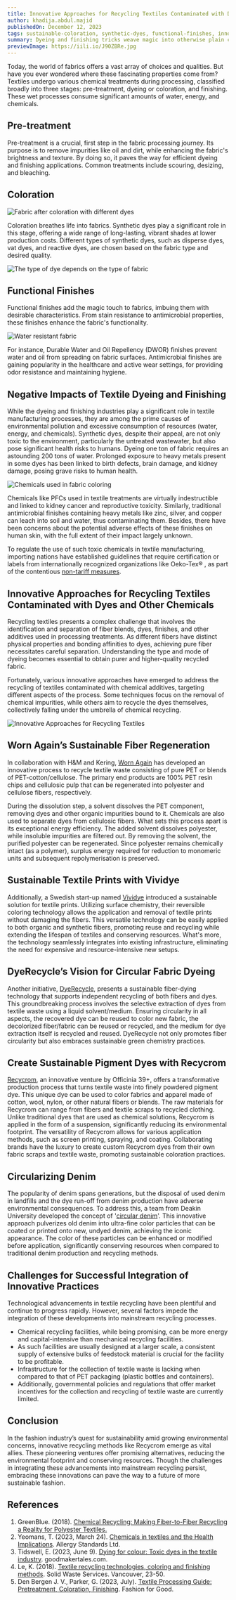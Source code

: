 ```yaml
---
title: Innovative Approaches for Recycling Textiles Contaminated with Dyes and Other Chemicals
author: khadija.abdul.majid
publishedOn: December 12, 2023
tags: sustainable-coloration, synthetic-dyes, functional-finishes, innovative-approaches
summary: Dyeing and finishing tricks weave magic into otherwise plain clothes. Their impact on the environment, however, is far from enchanting. Recycling clothes laden with sneaky chemicals is tedious at best (impossible at worst!).
previewImage: https://iili.io/J90ZBRe.jpg
---
```


Today, the world of fabrics offers a vast array of choices and qualities. But have you ever wondered where these fascinating properties come from? Textiles undergo various chemical treatments during processing, classified broadly into three stages: pre-treatment, dyeing or coloration, and finishing. These wet processes consume significant amounts of water, energy, and chemicals.

## Pre-treatment

Pre-treatment is a crucial, first step in the fabric processing journey. Its purpose is to remove impurities like oil and dirt, while enhancing the fabric's brightness and texture. By doing so, it paves the way for efficient dyeing and finishing applications. Common treatments include
scouring, desizing, and bleaching.

## Coloration

![Fabric after coloration with different dyes](https://iili.io/J90ZBRe.jpg)

Coloration breathes life into fabrics. Synthetic dyes play a significant role in this stage, offering a wide range of long-lasting, vibrant shades at lower production costs. Different types of synthetic dyes, such as disperse dyes, vat dyes, and reactive dyes, are chosen based on the fabric type and desired quality.

![The type of dye depends on the type of fabric](https://iili.io/J90t5B4.jpg)

## Functional Finishes

Functional finishes add the magic touch to fabrics, imbuing them with desirable characteristics. From stain resistance to antimicrobial properties, these finishes enhance the fabric's functionality.

![Water resistant fabric](https://iili.io/J90Dhts.jpg)

For instance, Durable Water and Oil Repellency (DWOR) finishes prevent water and oil from spreading on fabric surfaces. Antimicrobial finishes are gaining popularity in the healthcare and active wear settings, for providing odor resistance and maintaining hygiene.

## Negative Impacts of Textile Dyeing and Finishing

While the dyeing and finishing industries play a significant role in textile manufacturing processes, they are among the prime causes of environmental pollution and excessive consumption of resources (water, energy, and chemicals). Synthetic dyes, despite their appeal, are not only toxic to the environment, particularly the untreated wastewater, but also pose significant health risks to humans. Dyeing one ton of fabric
requires an astounding 200 tons of water. Prolonged exposure to heavy metals present in some dyes has been linked to birth defects, brain damage, and kidney damage, posing grave risks to human health.

![Chemicals used in fabric coloring](https://iili.io/J90DJF2.jpg)

Chemicals like PFCs used in textile treatments are virtually indestructible and linked to kidney cancer and reproductive toxicity. Similarly, traditional antimicrobial finishes containing heavy metals like zinc, silver, and copper can leach into soil and water, thus contaminating them.
Besides, there have been concerns about the potential adverse effects of these finishes on human skin, with the full extent of their impact largely unknown.

To regulate the use of such toxic chemicals in textile manufacturing, importing nations have established guidelines that require certification or labels from internationally recognized organizations like Oeko-Tex® , as part of the contentious [non-tariff measures](/blog/the-impact-of-free-trade-agreements-on-textile-production-regulations).

## Innovative Approaches for Recycling Textiles Contaminated with Dyes and Other Chemicals

Recycling textiles presents a complex challenge that involves the identification and separation of fiber blends, dyes, finishes, and other additives used in processing treatments. As different fibers have distinct physical properties and bonding affinities to dyes, achieving pure fiber necessitates careful separation. Understanding the type and mode of dyeing becomes essential to obtain purer and higher-quality recycled fabric.

Fortunately, various innovative approaches have emerged to address the recycling of textiles contaminated with chemical additives, targeting different aspects of the process. Some techniques focus on the removal of chemical impurities, while others aim to recycle the dyes themselves, collectively falling under the umbrella of chemical recycling.

![Innovative Approaches for Recycling Textiles](https://iili.io/J90buf4.jpg)

## Worn Again’s Sustainable Fiber Regeneration

In collaboration with H&M and Kering, [Worn Again](https://greenblueorg.s3.amazonaws.com/smm/wp-content/uploads/2017/10/Worn-Again.pdf) has developed an innovative process to recycle textile waste consisting of pure PET or blends of PET-cotton/cellulose. The primary end products are 100% PET resin chips and cellulosic pulp that can be regenerated into polyester and cellulose fibers, respectively.

During the dissolution step, a solvent dissolves the PET component, removing dyes and other organic impurities bound to it. Chemicals are also used to separate dyes from cellulosic fibers. What sets this process apart is its exceptional energy efficiency. The added solvent dissolves polyester, while insoluble impurities are filtered out. By removing the solvent, the purified polyester can be regenerated. Since polyester remains chemically intact (as a polymer), surplus energy required for reduction to monomeric units and subsequent repolymerisation is preserved.

## Sustainable Textile Prints with Vividye

Additionally, a Swedish start-up named [Vividye](https://www.vividye.com/technology) introduced a sustainable solution for textile prints. Utilizing surface chemistry, their reversible coloring technology allows the application and removal of textile prints without damaging the fibers. This versatile technology can be easily applied to both organic and synthetic fibers, promoting reuse and recycling while extending the lifespan of textiles and conserving resources. What's more, the technology seamlessly integrates into existing infrastructure, eliminating the need for expensive and resource-intensive new setups.

## DyeRecycle’s Vision for Circular Fabric Dyeing

Another initiative, [DyeRecycle](https://www.dyerecycle.com/), presents a sustainable fiber-dying technology that supports independent recycling of both fibers and dyes. This groundbreaking process involves the selective extraction of dyes from textile waste using a liquid solvent/medium. Ensuring circularity in all aspects, the recovered dye can be reused to color new fabric, the decolorized fiber/fabric can be reused or recycled, and the medium for dye extraction itself is recycled and reused. DyeRecycle not only promotes fiber circularity but also embraces sustainable green chemistry practices.

## Create Sustainable Pigment Dyes with Recycrom

[Recycrom](https://recycrom.com/), an innovative venture by Officinia 39+, offers a transformative production process that turns textile waste into finely powdered pigment dye. This unique dye can be used to color fabrics and apparel made of cotton, wool, nylon, or other natural fibers or blends. The raw materials for Recycrom can range from fibers and textile scraps to recycled clothing. Unlike traditional dyes that are used as chemical solutions, Recycrom is applied in the form of a suspension, significantly reducing its environmental footprint. The versatility of Recycrom allows for various application methods, such as screen printing, spraying, and coating. Collaborating brands have the luxury to create custom Recycrom dyes from their own fabric scraps and textile waste, promoting sustainable coloration practices.

## Circularizing Denim

The popularity of denim spans generations, but the disposal of used denim in landfills and the dye run-off from denim production have adverse environmental consequences. To address this, a team from Deakin University developed the concept of '[circular denim](https://www.deakin.edu.au/about-deakin/news-and-media-releases/articles/denim-goes-green-thanks-to-deakin-innovation)'. This innovative approach pulverizes old denim into ultra-fine color particles that can be coated or printed onto new, undyed denim, achieving the iconic appearance. The color of these particles can be enhanced or modified before application, significantly conserving resources when compared to traditional denim production and recycling methods.

## Challenges for Successful Integration of Innovative Practices

Technological advancements in textile recycling have been plentiful and continue to progress rapidly. However, several factors impede the integration of these developments into mainstream recycling processes.

-   Chemical recycling facilities, while being promising, can be more energy and capital-intensive than mechanical recycling facilities.
-   As such facilities are usually designed at a larger scale, a consistent supply of extensive bulks of feedstock material is crucial for the facility to be profitable.
-   Infrastructure for the collection of textile waste is lacking when compared to that of PET packaging (plastic bottles and containers).
-   Additionally, governmental policies and regulations that offer market incentives for the collection and recycling of textile waste are currently limited.

## Conclusion

In the fashion industry’s quest for sustainability amid growing environmental concerns, innovative recycling methods like Recycrom emerge as vital allies. These pioneering ventures offer promising alternatives, reducing the environmental footprint and conserving resources. Though the challenges in integrating these advancements into mainstream recycling persist, embracing these innovations can pave the way to a future of more sustainable fashion.

## References

1. GreenBlue. (2018). [Chemical Recycling: Making Fiber-to-Fiber Recycling a Reality for Polyester Textiles.](https://www.deakin.edu.au/about-deakin/news-and-media-releases/articles/denim-goes-green-thanks-to-deakin-innovation)
2. Yeomans, T. (2023, March 24). [Chemicals in textiles and the Health Implications](https://www.allergystandards.com/news_events/chemicals-in-textiles-and-the-health-implications/). Allergy Standards Ltd.
3. Tidswell, E. (2023, June 9). [Dying for colour: Toxic dyes in the textile industry](https://goodmakertales.com/toxic-dyes-in-textile-industry/). goodmakertales.com.
4. Le, K. (2018). [Textile recycling technologies, coloring and finishing methods](https://sustain.ubc.ca/sites/default/files/2018-25%20Textile%20Recycling%20Technologies%2C%20Colouring%20and%20Finishing%20Methods_Le.pdf). Solid Waste Services. Vancouver, 23-50.
5. Den Bergen J. V., Parker, G. (2023, July). [Textile Processing Guide: Pretreatment, Coloration, Finishing](https://reports.fashionforgood.com/wp-content/uploads/2022/01/Textile-Processing-Guide-3.pdf). Fashion for Good.
